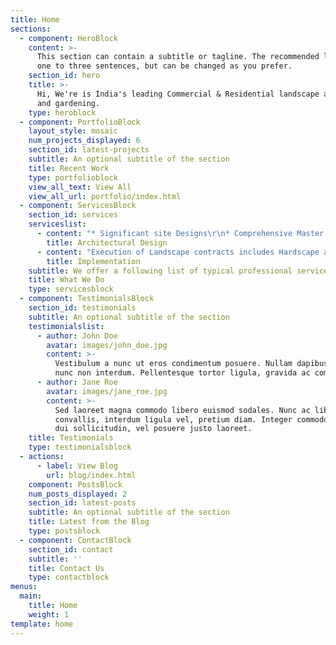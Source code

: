 ```yaml
---
title: Home
sections:
  - component: HeroBlock
    content: >-
      This section can contain a subtitle or tagline. The recommended length is
      one to three sentences, but can be changed as you prefer.
    section_id: hero
    title: >-
      Hi, We're is India's leading Commercial & Residential landscape architect
      and gardening.
    type: heroblock
  - component: PortfolioBlock
    layout_style: mosaic
    num_projects_displayed: 6
    section_id: latest-projects
    subtitle: An optional subtitle of the section
    title: Recent Work
    type: portfolioblock
    view_all_text: View All
    view_all_url: portfolio/index.html
  - component: ServicesBlock
    section_id: services
    serviceslist:
      - content: "* Significant site Designs\r\n* Comprehensive Master planning\r\n* 3D Auto CAD visualization\r\n* Exacting Documentation\r\n* Integrated waterway Planning, Planting , Irrigation & Landscape Lighting Planning"
        title: Architectural Design
      - content: "Execution of Landscape contracts includes Hardscape and softscape work.\r Various hardscape contract works includes\n\n* Ornamental stone wall\r\n* Stylish swimming pool and infinity pools\r\n* Cascades. Fountains and Biological pond\r\n* Wooden pergola, Gazebo and Hightensile structure\r\n* Barbeque\r\n* Fibre and metal statues\r\n* Drive way, Walkway, Car parking and landscaping lighting etc.\n\nSoftscape contract works includes\n\n* Lawn and planting works\r\n* Pop up and drip irrigation\r\n* Vertical garden system\r\n* Terrace garden etc"
        title: Implementation
    subtitle: We offer a following list of typical professional services
    title: What We Do
    type: servicesblock
  - component: TestimonialsBlock
    section_id: testimonials
    subtitle: An optional subtitle of the section
    testimonialslist:
      - author: John Doe
        avatar: images/john_doe.jpg
        content: >-
          Vestibulum a nunc ut eros condimentum posuere. Nullam dapibus quis
          nunc non interdum. Pellentesque tortor ligula, gravida ac commodo eu.
      - author: Jane Roe
        avatar: images/jane_roe.jpg
        content: >-
          Sed laoreet magna commodo libero euismod sodales. Nunc ac libero
          convallis, interdum ligula vel, pretium diam. Integer commodo sem at
          dui sollicitudin, vel posuere justo laoreet.
    title: Testimonials
    type: testimonialsblock
  - actions:
      - label: View Blog
        url: blog/index.html
    component: PostsBlock
    num_posts_displayed: 2
    section_id: latest-posts
    subtitle: An optional subtitle of the section
    title: Latest from the Blog
    type: postsblock
  - component: ContactBlock
    section_id: contact
    subtitle: ''
    title: Contact Us
    type: contactblock
menus:
  main:
    title: Home
    weight: 1
template: home
---
```


